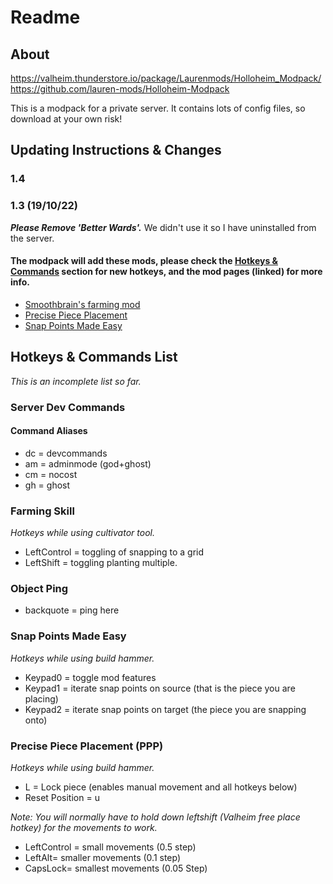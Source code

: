 # Readme

## About

<https://valheim.thunderstore.io/package/Laurenmods/Holloheim_Modpack/>  
<https://github.com/lauren-mods/Holloheim-Modpack>

This is a modpack for a private server. It contains lots of config files, so download at your own risk!

## Updating Instructions & Changes

### 1.4 

### 1.3 (19/10/22)

***Please Remove 'Better Wards'.*** We didn't use it so I have uninstalled from the server.

#### The modpack will add these mods, please check the [Hotkeys & Commands](#hotkeys--commands-list) section for new hotkeys, and the mod pages (linked) for more info.

- [Smoothbrain's farming mod](https://valheim.thunderstore.io/package/Smoothbrain/Farming/)
- [Precise Piece Placement](https://valheim.thunderstore.io/package/AcidWerks/PrecisePlacement/)
- [Snap Points Made Easy](https://valheim.thunderstore.io/package/MathiasDecrock/Snap_Points_Made_Easy/)  

## Hotkeys & Commands List

*This is an incomplete list so far.*

### Server Dev Commands

#### Command Aliases

- dc = devcommands  
- am = adminmode (god+ghost)  
- cm = nocost  
- gh = ghost

### Farming Skill

*Hotkeys while using cultivator tool.*  

- LeftControl = toggling of snapping to a grid
- LeftShift = toggling planting multiple.

### Object Ping

- backquote = ping here

### Snap Points Made Easy

*Hotkeys while using build hammer.*  

- Keypad0 = toggle mod features
- Keypad1 = iterate snap points on source (that is the piece you are placing)
- Keypad2 = iterate snap points on target (the piece you are snapping onto)

### Precise Piece Placement (PPP)

*Hotkeys while using build hammer.*  

- L = Lock piece (enables manual movement and all hotkeys below)  
- Reset Position = u

*Note: You will normally have to hold down leftshift (Valheim free place hotkey) for the movements to work.*

- LeftControl = small movements (0.5 step)
- LeftAlt= smaller movements (0.1 step)
- CapsLock= smallest movements (0.05 Step)
